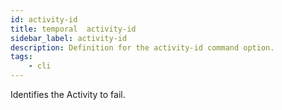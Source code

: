 ```yaml
---
id: activity-id
title: temporal  activity-id
sidebar_label: activity-id
description: Definition for the activity-id command option.
tags:
	- cli
---
```


 Identifies the Activity to fail.
